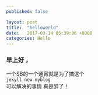 ```yaml
---
published: false

layout: post
title:  "helloworld"
date:   2017-03-14 05:39:06 +0800
categories: Hello
---
```


### 早上好 ， 
一个SB的一个通宵就是为了搞这个  
``` jekyll new myblog ```  
可以解决的事情   真是醉了！